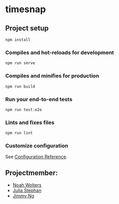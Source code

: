 # timesnap

## Project setup

```
npm install
```

### Compiles and hot-reloads for development

```
npm run serve
```

### Compiles and minifies for production

```
npm run build
```

### Run your end-to-end tests

```
npm run test:e2e
```

### Lints and fixes files

```
npm run lint
```

### Customize configuration

See [Configuration Reference](https://cli.vuejs.org/config/).

## Projectmember:

- [Noah Wolters](https://github.com/NoahWolters)
- [Julia Stephan](https://github.com/jstephan087)
- [Jimmy Ng](https://github.com/urbanitesinaframe)
